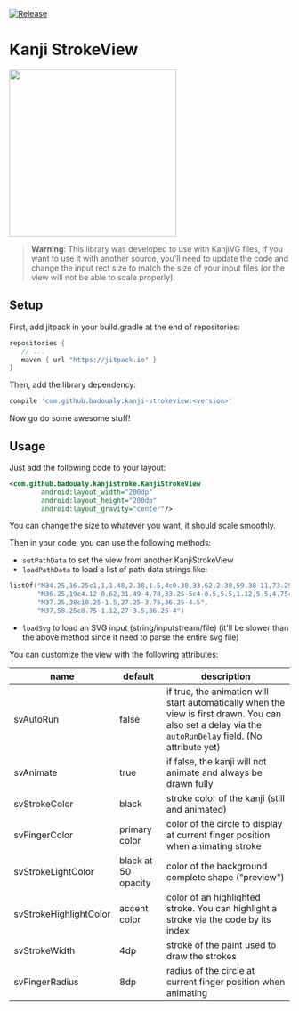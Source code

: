 [![Release](https://jitpack.io/v/badoualy/kanji-strokeview.svg)](https://jitpack.io/#badoualy/kanji-strokeview)

# Kanji StrokeView
<img src="https://github.com/badoualy/kanji-strokeview/blob/master/ART/preview.gif" width="300">

> **Warning**: This library was developed to use with KanjiVG files, if you want to use it with another source, you'll need to update the code and change the input rect size to match the size of your input files (or the view will not be able to scale properly).

Setup
----------------

First, add jitpack in your build.gradle at the end of repositories:
 ```gradle
repositories {
    // ...
    maven { url "https://jitpack.io" }
}
```

Then, add the library dependency:
```gradle
compile 'com.github.badoualy:kanji-strokeview:<version>'
```


Now go do some awesome stuff!

Usage
----------------
Just add the following code to your layout:
```xml
<com.github.badoualy.kanjistroke.KanjiStrokeView
        android:layout_width="200dp"
        android:layout_height="200dp"
        android:layout_gravity="center"/>
```

You can change the size to whatever you want, it should scale smoothly.

Then in your code, you can use the following methods:
- `setPathData` to set the view from another KanjiStrokeView
- `loadPathData` to load a list of path data strings like:
```kotlin
listOf("M34.25,16.25c1,1,1.48,2.38,1.5,4c0.38,33.62,2.38,59.38-11,73.25",
       "M36.25,19c4.12-0.62,31.49-4.78,33.25-5c4-0.5,5.5,1.12,5.5,4.75c0,2.76-0.5,49.25-0.5,69.5c0,13-6.25,4-8.75,1.75",
       "M37.25,38c10.25-1.5,27.25-3.75,36.25-4.5",
       "M37,58.25c8.75-1.12,27-3.5,36.25-4")
```
- `loadSvg` to load an SVG input (string/inputstream/file) (it'll be slower than the above method since it need to parse the entire svg file)

You can customize the view with the following attributes:

| name                   | default | description |
|------------------------|---------|-------------|
| svAutoRun              | false   | if true, the animation will start automatically when the view is first drawn. You can also set a delay via the `autoRunDelay` field. (No attribute yet) |
| svAnimate              | true    | if false, the kanji will not animate and always be drawn fully
| svStrokeColor          | black   | stroke color of the kanji (still and animated)
| svFingerColor          | primary color | color of the circle to display at current finger position when animating stroke
| svStrokeLightColor     | black at 50 opacity | color of the background complete shape ("preview")
| svStrokeHighlightColor | accent color | color of an highlighted stroke. You can highlight a stroke via the code by its index
| svStrokeWidth          | 4dp | stroke of the paint used to draw the strokes
| svFingerRadius         | 8dp | radius of the circle at current finger position when animating
